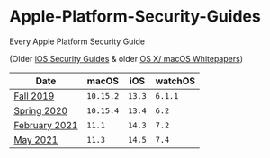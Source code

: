 # Apple-Platform-Security-Guides
Every Apple Platform Security Guide

(Older [iOS Security Guides](https://github.com/0xmachos/iOS-Security-Guides) & older [OS X/ macOS Whitepapers](https://github.com/0xmachos/mac-white-papers))

| Date            |    macOS    | iOS    | watchOS |
| ----            | ----------- | ------ |-------- |
| [Fall 2019](https://github.com/0xmachos/Apple-Platform-Security-Guides/blob/master/2019-fall-apple-platform-security-guide.pdf)   | `10.15.2`   | `13.3` | `6.1.1` |
| [Spring 2020](https://github.com/0xmachos/Apple-Platform-Security-Guides/blob/master/2020-spring-apple-platform-security-guide.pdf) | `10.15.4` | `13.4` | `6.2` |
| [February 2021](https://github.com/0xmachos/Apple-Platform-Security-Guides/blob/master/2021-february-apple-platform-security-guide.pdf) | `11.1` | `14.3` | `7.2`|
| [May 2021](https://github.com/0xmachos/Apple-Platform-Security-Guides/blob/master/2021-may-apple-platform-security-guide.pdf) | `11.3` | `14.5` | `7.4` |


